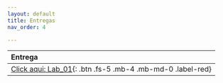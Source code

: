 ```yaml
---
layout: default
title: Entregas
nav_order: 4

---
```




| Entrega  | 
|:---------|
|[Click aqui: Lab_01](https://forms.gle/HpJNRU4FUzmcYkWJ7){: .btn .fs-5 .mb-4 .mb-md-0 .label-red}|





